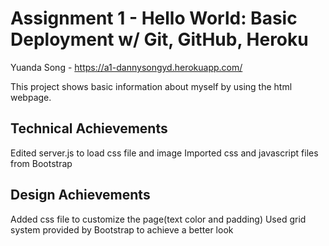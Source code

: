 Assignment 1 - Hello World: Basic Deployment w/ Git, GitHub, Heroku  
===

Yuanda Song - https://a1-dannysongyd.herokuapp.com/

This project shows basic information about myself by using the html webpage.

## Technical Achievements
Edited server.js to load css file and image
Imported css and javascript files from Bootstrap

## Design Achievements
Added css file to customize the page(text color and padding)
Used grid system provided by Bootstrap to achieve a better look